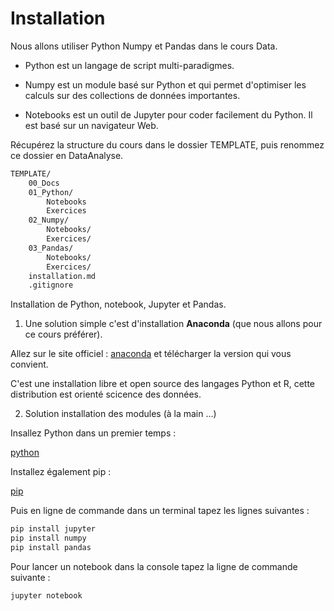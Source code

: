 # Installation

Nous allons utiliser Python Numpy et Pandas dans le cours Data.

- Python est un langage de script multi-paradigmes.

- Numpy est un module basé sur Python et qui permet d'optimiser les calculs sur des collections de données importantes.

- Notebooks est un outil de Jupyter pour coder facilement du Python. Il est basé sur un navigateur Web.

Récupérez la structure du cours dans le dossier TEMPLATE, puis renommez ce dossier en DataAnalyse.

```txt
TEMPLATE/
    00_Docs
    01_Python/
        Notebooks
        Exercices
    02_Numpy/
        Notebooks/
        Exercices/
    03_Pandas/
        Notebooks/
        Exercices/
    installation.md
    .gitignore
```

Installation de Python, notebook, Jupyter et Pandas.

1. Une solution simple c'est d'installation **Anaconda** (que nous allons pour ce cours préférer).

Allez sur le site officiel : [anaconda](https://www.anaconda.com/products/individual) et télécharger la version qui vous convient.

C'est une installation libre et open source des langages Python et R, cette distribution est orienté scicence des données.

2. Solution installation des modules (à la main ...)

Insallez Python dans un premier temps : 

[python](https://www.python.org/download/releases/3.0/)

Installez également pip :

[pip](https://pip.pypa.io/en/stable/installing/)

Puis en ligne de commande dans un terminal tapez les lignes suivantes :

```bash
pip install jupyter
pip install numpy
pip install pandas
```

Pour lancer un notebook dans la console tapez la ligne de commande suivante :

```bash
jupyter notebook
```